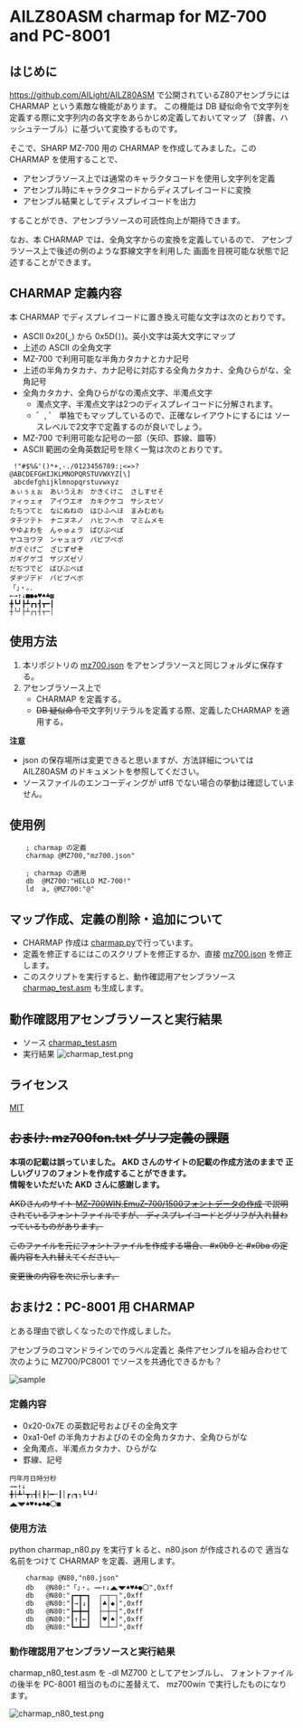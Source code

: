 # AILZ80ASM charmap for MZ-700 and PC-8001

## はじめに

https://github.com/AILight/AILZ80ASM で公開されているZ80アセンブラには CHARMAP 
という素敵な機能があります。
この機能は DB 疑似命令で文字列を定義する際に文字列内の各文字をあらかじめ定義しておいてマップ
（辞書、ハッシュテーブル）に基づいて変換するものです。

そこで、SHARP MZ-700 用の CHARMAP を作成してみました。この CHARMAP を使用することで、
- アセンブラソース上では通常のキャラクタコードを使用し文字列を定義
- アセンブル時にキャラクタコードからディスプレイコードに変換
- アセンブル結果としてディスプレイコードを出力

することができ、アセンブラソースの可読性向上が期待できます。

なお、本 CHARMAP では、全角文字からの変換を定義しているので、
アセンブラソース上で後述の例のような罫線文字を利用した
画面を目視可能な状態で記述することができます。

## CHARMAP 定義内容

本 CHARMAP でディスプレイコードに置き換え可能な文字は次のとおりです。

- ASCII 0x20(`␣`) から 0x5D(`]`)。英小文字は英大文字にマップ
- 上述の ASCII の全角文字
- MZ-700 で利用可能な半角カタカナとカナ記号
- 上述の半角カタカナ、カナ記号に対応する全角カタカナ、全角ひらがな、全角記号
- 全角カタカナ、全角ひらがなの濁点文字、半濁点文字
    - 濁点文字、半濁点文字は2つのディスプレイコードに分解されます。
    - ゛, ゜ 単独でもマップしているので、正確なレイアウトにするには
    ソースレベルで2文字で定義するのが良いでしょう。
- MZ-700 で利用可能な記号の一部（矢印、罫線、▩等）
- ASCII 範囲の全角英数記号を除く一覧は次のとおりです。
```
 !"#$%&'()*+,-./0123456789:;<=>?
@ABCDEFGHIJKLMNOPQRSTUVWXYZ[\]
 abcdefghijklmnopqrstuvwxyz
ぁぃぅぇぉ　あいうえお　かきくけこ　さしすせそ
ァィゥェォ　アイウエオ　カキクケコ　サシスセソ
たちつてと　なにぬねの　はひふへほ　まみむめも
タチツテト　ナニヌネノ　ハヒフヘホ　マミムメモ
やゆよわを　んゃゅょゔ　ぱぴぷぺぽ
ヤユヨワヲ　ンャュョヴ　パピプペポ
がぎぐげご　ざじずぜぞ
ガギグゲゴ　ザジズゼゾ
だぢづでど　ばびぶべぼ
ダヂヅデド　バビブベボ
「」・。．
←→↑↓■●◆♥♠♣▩
╋┗┛┣┻┏┓┫┳━┃
┼└┘├┴┌┐┤┬─│
```

## 使用方法

1. 本リポジトリの [mz700.json](mz700.json) をアセンブラソースと同じフォルダに保存する。
2. アセンブラソース上で
    - CHARMAP を定義する。
    - ~~DB 疑似命令で~~文字列リテラルを定義する際、定義したCHARMAP を適用する。


__注意__ 
- json の保存場所は変更できると思いますが、方法詳細については AILZ80ASM のドキュメントを参照してください。
- ソースファイルのエンコーディングが utf8 でない場合の挙動は確認していません。


## 使用例

```
    ; charmap の定義
    charmap @MZ700,"mz700.json"

    ; charmap の適用
    db  @MZ700:"HELLO MZ-700!"
    ld  a, @MZ700:"@"
```
## マップ作成、定義の削除・追加について

- CHARMAP 作成は [charmap.py](charmap.py)で行っています。
- 定義を修正するにはこのスクリプトを修正するか、直接 [mz700.json](mz700.json) を修正します。
- このスクリプトを実行すると、動作確認用アセンブラソース [charmap_test.asm](charmap_test.asm) も生成します。

## 動作確認用アセンブラソースと実行結果

- ソース [charmap_test.asm](charmap_test.asm)
- 実行結果
![charmap_test.png](charmap_test.png)

## ライセンス

[MIT](LICENSE) 

## ~~おまけ: mz700fon.txt グリフ定義の課題~~

**本項の記載は誤っていました。
AKD さんのサイトの記載の作成方法のままで
正しいグリフのフォントを作成することができます。<br>
情報をいただいた AKD さんに感謝します。**

~~AKDさんのサイト
[MZ-700WIN,EmuZ-700/1500フォントデータの作成](http://mzakd.cool.coocan.jp/starthp/subpage15.html)
で説明されているフォントファイルですが、
ディスプレイコードとグリフが入れ替わっているものがあります。~~

~~このファイルを元にフォントファイルを作成する場合、
#x0b9 と #x0ba の定義内容を入れ替えてください。~~

~~変更後の内容を次に示します。~~


## おまけ2：PC-8001 用 CHARMAP

とある理由で欲しくなったので作成しました。

アセンブラのコマンドラインでのラベル定義と
条件アセンブルを組み合わせて次のように MZ700/PC8001 でソースを共通化できるかも？  

![sample](sample.png)

### 定義内容

- 0x20-0x7E の英数記号およびその全角文字
- 0xa1-0ef の半角カナおよびのその全角カタカナ、全角ひらがな
- 全角濁点、半濁点カタカナ、ひらがな
- 罫線、記号

```
円年月日時分秒
→←↑↓
╋┼┻┴┳┬┫┤┣├━─┃│┏┌┓┐┗└┛┘
◢◣◥◤♠♥♦◆♣●〇■
```

### 使用方法

python charmap_n80.py を実行すｋると、n80.json が作成されるので
適当な名前をつけて CHARMAP を定義、適用します。

```
    charmap @N80,"n80.json"
    db   @N80:"「」・。→←↑↓◢◣◥◤♠♥♣●〇",0xff
    db   @N80:"┏━┳━┓  ┌─┬─┐",0xff
    db   @N80:"┃→┃↓┃  │♣│◆│",0xff
    db   @N80:"┣━╋━┫  ├─┼─┤",0xff
    db   @N80:"┃↑┃←┃  │♥│♠│",0xff
    db   @N80:"┗━┻━┛  └─┴─┘",0xff
```

### 動作確認用アセンブラソースと実行結果

charmap_n80_test.asm を -dl MZ700 としてアセンブルし、
フォントファイルの後半を PC-8001 相当のものに差替えて、
mz700win で実行したものになります。

![charmap_n80_test.png](charmap_n80_test.png)

